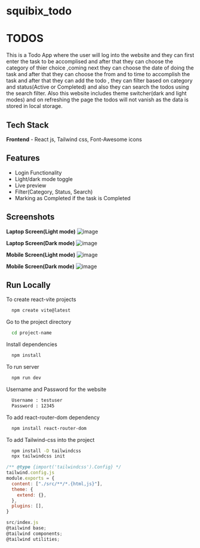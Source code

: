 # squibix_todo

# TODOS

This is a Todo App where the user will log into the website and they can first enter the task to be accomplised and after that they can choose the category of thier choice ,coming next they can choose the date of doing the task and after that they can choose the from and to time to accomplish the task and after that they can add the todo , they can filter based on category and status(Active or Completed) and also they can search the todos using the search filter. Also this website includes theme switcher(dark and light modes) and on refreshing the page the todos will not vanish as the data is stored in local storage. 

## Tech Stack

**Frontend** - React js, Tailwind css, Font-Awesome icons

## Features

- Login Functionality
- Light/dark mode toggle
- Live preview
- Filter(Category, Status, Search)
- Marking as Completed if the task is Completed


## Screenshots

**Laptop Screen(Light mode)**
![image](https://github.com/user-attachments/assets/604e47d0-7d38-4525-8d21-2aab90ea3bf3)

**Laptop Screen(Dark mode)**
![image](https://github.com/user-attachments/assets/1d15007e-12cf-41e0-95a7-391878a4c668)

**Mobile Screen(Light mode)**
![image](https://github.com/user-attachments/assets/a2ea712d-9b42-42a3-ad15-baaa3ce14041)

**Mobile Screen(Dark mode)**
![image](https://github.com/user-attachments/assets/0913614a-9b65-4e03-bb9c-9a5ab8f29f74)


## Run Locally

To create react-vite projects

```bash
  npm create vite@latest
```

Go to the project directory

```bash
  cd project-name
```
Install dependencies

```bash
  npm install
```

To run server

```bash
  npm run dev
```
Username and Password for the website

```bash
  Username : testuser
  Password : 12345
```

To add react-router-dom dependency

```bash
  npm install react-router-dom
```
To add Tailwind-css into the project

```bash
  npm install -D tailwindcss
  npx tailwindcss init
```

```javascript
/** @type {import('tailwindcss').Config} */
tailwind.config.js
module.exports = {
  content: ["./src/**/*.{html,js}"],
  theme: {
    extend: {},
  },
  plugins: [],
}
```
```javascript
src/index.js
@tailwind base;
@tailwind components;
@tailwind utilities;
```


